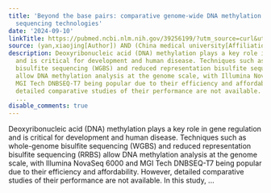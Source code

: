 ```yaml
---
title: 'Beyond the base pairs: comparative genome-wide DNA methylation profiling across
  sequencing technologies'
date: '2024-09-10'
linkTitle: https://pubmed.ncbi.nlm.nih.gov/39256199/?utm_source=curl&utm_medium=rss&utm_campaign=pubmed-2&utm_content=1T5FW5K6kI7Ui-YFfm6b8NuT1rAqMfZcYcvuOELhU7ZdLYMMmI&fc=20220727230845&ff=20240911183045&v=2.18.0.post9+e462414
source: (yan,xiaojing[Author]) AND (China medical university[Affiliation])
description: Deoxyribonucleic acid (DNA) methylation plays a key role in gene regulation
  and is critical for development and human disease. Techniques such as whole-genome
  bisulfite sequencing (WGBS) and reduced representation bisulfite sequencing (RRBS)
  allow DNA methylation analysis at the genome scale, with Illumina NovaSeq 6000 and
  MGI Tech DNBSEQ-T7 being popular due to their efficiency and affordability. However,
  detailed comparative studies of their performance are not available. In this study,
  ...
disable_comments: true
---
```

Deoxyribonucleic acid (DNA) methylation plays a key role in gene regulation and is critical for development and human disease. Techniques such as whole-genome bisulfite sequencing (WGBS) and reduced representation bisulfite sequencing (RRBS) allow DNA methylation analysis at the genome scale, with Illumina NovaSeq 6000 and MGI Tech DNBSEQ-T7 being popular due to their efficiency and affordability. However, detailed comparative studies of their performance are not available. In this study, ...